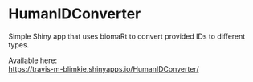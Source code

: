 # HumanIDConverter

Simple Shiny app that uses biomaRt to convert provided IDs to different types.  

Available here:  
https://travis-m-blimkie.shinyapps.io/HumanIDConverter/
